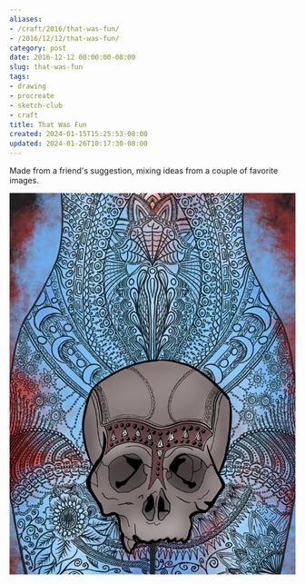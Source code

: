 ```yaml
---
aliases:
- /craft/2016/that-was-fun/
- /2016/12/12/that-was-fun/
category: post
date: 2016-12-12 00:00:00-08:00
slug: that-was-fun
tags:
- drawing
- procreate
- sketch-club
- craft
title: That Was Fun
created: 2024-01-15T15:25:53-08:00
updated: 2024-01-26T10:17:30-08:00
---
```


Made from a friend's suggestion, mixing ideas from a couple of favorite images.

![attachments/img/2016/cover-2016-12-12.jpg](../../../attachments/img/2016/cover-2016-12-12.jpg)

